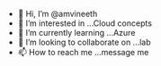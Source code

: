 - 👋 Hi, I’m @amvineeth
- 👀 I’m interested in ...Cloud concepts
- 🌱 I’m currently learning ...Azure
- 💞️ I’m looking to collaborate on ...lab
- 📫 How to reach me ...message me

<!---
amvineeth/amvineeth is a ✨ special ✨ repository because its `README.md` (this file) appears on your GitHub profile.
You can click the Preview link to take a look at your changes.
--->
